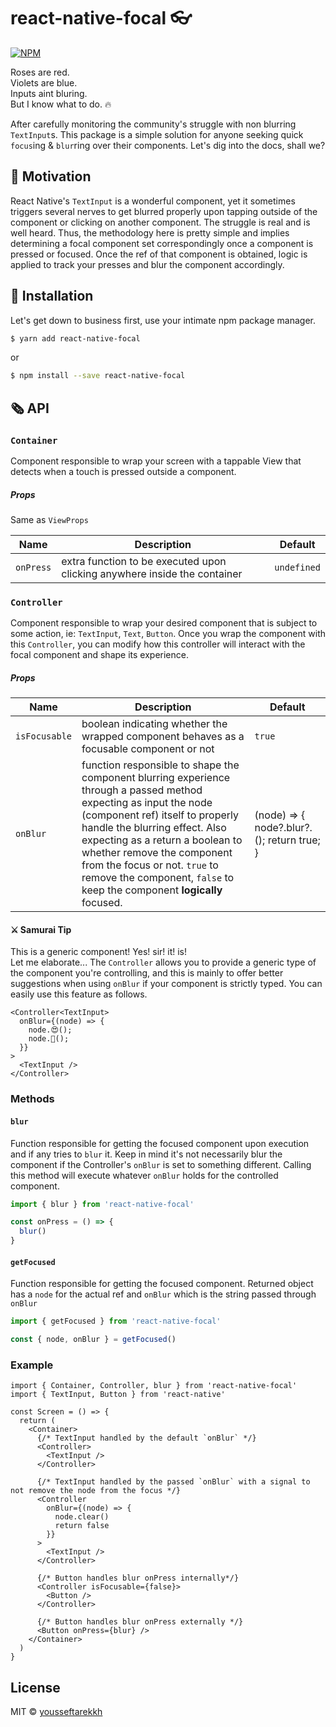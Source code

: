 # react-native-focal 👓

[![NPM](https://img.shields.io/npm/v/form.svg)](https://www.npmjs.com/package/yousseftarekkh/react-native-focal)

Roses are red.\
Violets are blue.\
Inputs aint bluring.\
But I know what to do. 🔥

After carefully monitoring the community's struggle with non blurring `TextInput`s. This package is a simple solution for anyone seeking quick `focus`ing & `blur`ring over their components. Let's dig into the docs, shall we?

## 🍏 Motivation

React Native's `TextInput` is a wonderful component, yet it sometimes triggers several nerves to get blurred properly upon tapping outside of the component or clicking on another component. The struggle is real and is well heard. Thus, the methodology here is pretty simple and implies determining a focal component set correspondingly once a component is pressed or focused. Once the ref of that component is obtained, logic is applied to track your presses and blur the component accordingly.

## 🛫 Installation

Let's get down to business first, use your intimate npm package manager.

```bash
$ yarn add react-native-focal
```

or

```bash
$ npm install --save react-native-focal
```

## 🗞️ API

### `Container`

Component responsible to wrap your screen with a tappable View that detects when a touch is pressed outside a component.

##### Props

Same as `ViewProps`

| Name      | Description                                                               | Default     |
| --------- | ------------------------------------------------------------------------- | ----------- |
| `onPress` | extra function to be executed upon clicking anywhere inside the container | `undefined` |

### `Controller`

Component responsible to wrap your desired component that is subject to some action, ie: `TextInput`, `Text`, `Button`.
Once you wrap the component with this `Controller`, you can modify how this controller will interact with the focal component and shape its experience.

##### Props

| Name          | Description                                                                                                                                                                                                                                                                                                                                                         | Default                                    |
| ------------- | ------------------------------------------------------------------------------------------------------------------------------------------------------------------------------------------------------------------------------------------------------------------------------------------------------------------------------------------------------------------- | ------------------------------------------ |
| `isFocusable` | boolean indicating whether the wrapped component behaves as a focusable component or not                                                                                                                                                                                                                                                                            | `true`                                     |
| `onBlur`      | function responsible to shape the component blurring experience through a passed method expecting as input the node (component ref) itself to properly handle the blurring effect. Also expecting as a return a boolean to whether remove the component from the focus or not. `true` to remove the component, `false` to keep the component **logically** focused. | (node) => { node?.blur?.(); return true; } |

#### ⚔️ Samurai Tip

This is a generic component! Yes! sir! it! is!\
Let me elaborate... The `Controller` allows you to provide a generic type of the component you're controlling, and this is mainly to offer better suggestions when using `onBlur` if your component is strictly typed. You can easily use this feature as follows.

```tsx
<Controller<TextInput>
  onBlur={(node) => {
    node.😍();
    node.🥰();
  }}
>
  <TextInput />
</Controller>
```

### Methods

#### `blur`

Function responsible for getting the focused component upon execution and if any tries to `blur` it. Keep in mind it's not necessarily blur the component if the Controller's `onBlur` is set to something different. Calling this method will execute whatever `onBlur` holds for the controlled component.

```ts
import { blur } from 'react-native-focal'

const onPress = () => {
  blur()
}
```

#### `getFocused`

Function responsible for getting the focused component. Returned object has a `node` for the actual ref and `onBlur` which is the string passed through `onBlur`

```ts
import { getFocused } from 'react-native-focal'

const { node, onBlur } = getFocused()
```

### Example

```tsx
import { Container, Controller, blur } from 'react-native-focal'
import { TextInput, Button } from 'react-native'

const Screen = () => {
  return (
    <Container>
      {/* TextInput handled by the default `onBlur` */}
      <Controller>
        <TextInput />
      </Controller>

      {/* TextInput handled by the passed `onBlur` with a signal to not remove the node from the focus */}
      <Controller
        onBlur={(node) => {
          node.clear()
          return false
        }}
      >
        <TextInput />
      </Controller>

      {/* Button handles blur onPress internally*/}
      <Controller isFocusable={false}>
        <Button />
      </Controller>

      {/* Button handles blur onPress externally */}
      <Button onPress={blur} />
    </Container>
  )
}
```

## License

MIT © [yousseftarekkh](https://github.com/yousseftarekkh)
